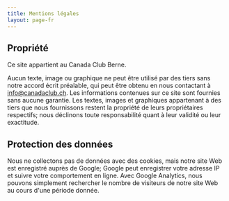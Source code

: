 ```yaml
---
title: Mentions légales
layout: page-fr
---
```


## Propriété
Ce site appartient au Canada Club Berne.

Aucun texte, image ou graphique ne peut être utilisé par des tiers sans notre accord écrit préalable, qui peut être obtenu en nous contactant à [info@canadaclub.ch](mailto:info@canadaclub.ch). 
Les informations contenues sur ce site sont fournies sans aucune garantie. Les textes, images et graphiques appartenant à des tiers que nous fournissons restent la propriété de leurs propriétaires respectifs; nous déclinons toute responsabilité quant à leur validité ou leur exactitude.

## Protection des données

Nous ne collectons pas de données avec des cookies, mais notre site Web est enregistré auprès de Google; Google peut enregistrer votre adresse IP et suivre votre comportement en ligne. Avec Google Analytics, nous pouvons simplement rechercher le nombre de visiteurs de notre site Web au cours d'une période donnée.
